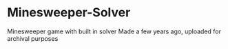 # Minesweeper-Solver
Minesweeper game with built in solver
Made a few years ago, uploaded for archival purposes
